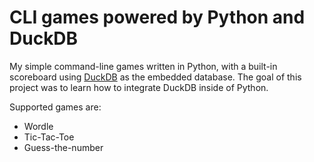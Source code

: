 # CLI games powered by Python and DuckDB

My simple command-line games written in Python, with a built-in scoreboard using [DuckDB](https://duckdb.org/) as the embedded database.
The goal of this project was to learn how to integrate DuckDB inside of Python.

Supported games are:
- Wordle
- Tic-Tac-Toe
- Guess-the-number
